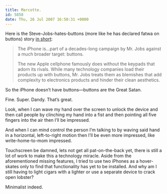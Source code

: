 ```yaml
---
title: Marcotte.
id: 5858
date: Thu, 26 Jul 2007 16:50:31 +0000
---
```


Here is the Steve-Jobs-hates-buttons (more like he has declared fatwa on buttons) story [in short](http://apple.slashdot.org/apple/07/07/25/1338237.shtml):

> The iPhone is…part of a decades-long campaign by Mr. Jobs against a much broader target: buttons.  
> 
> The new Apple cellphone famously does without the keypads that adorn its rivals. While many technology companies load their products up with buttons, Mr. Jobs treats them as blemishes that add complexity to electronics products and hinder their clean aesthetics.

So the iPhone doesn’t have buttons—buttons are the Great Satan.  

Fine. Super. Dandy. That’s great.  

Look, when I can wave my hand over the screen to unlock the device and then call people by clinching my hand into a fist and then pointing all five fingers into the air then I’ll be impressed.  

And when I can mind control the person I’m talking to by waving said hand in a horizontal, left-to-right motion then I’ll be even more impressed, like write-home-to-mom impressed.  

Touchscreen be damned, lets not get all pat-on-the-back yet, there is still a lot of work to make this a technology miracle. Aside from the aforementioned missing features, I tried to use two iPhones as a hover-skates only to find that functionality has yet to be installed. And why am I still having to light cigars with a lighter or use a separate device to crack open lobster?  

Minimalist indeed.